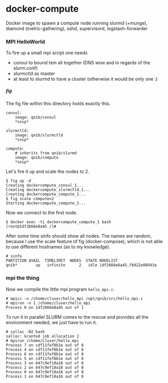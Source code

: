 docker-compute
==============

Docker image to spawn a compute node running slurmd (+munge), diamond (metric-gathering), sshd, supervisord, logstash-forwarder


### MPI HelloWorld

To fire up a small mpi script one needs

- consul to bound tem all together (DNS wise and in regards of the slurm.conf)
- slurmctld as master
- at least to slurmd to have a cluster (otherwise it would be only one :)

##### fig

The fig file within this directory holds exactly this.

```
consul:
    image: qnib/consul
    *snip*

slurmctld:
    image: qnib/slurmctld
    *snip*

compute:
    # inherits from qnib/slurmd
    image: qnib/compute
    *snip*
```

Let's fire it up and scale the nodes to 2.

```
$ fig up -d
Creating dockercompute_consul_1...
Creating dockercompute_slurmctld_1...
Creating dockercompute_compute_1...
$ fig scale compute=2
Starting dockercompute_compute_2...
```

Now we connect to the first node.

```
$ docker exec -ti dockercompute_compute_1 bash
[root@1df2666e8a45 /]#
```

After some time sinfo should show all nodes. The names are random, because I use the scale feature of fig (docker-compose), which 
is not able to use different hostnames (as to my knowledge).

```
# sinfo
PARTITION AVAIL  TIMELIMIT  NODES  STATE NODELIST
qnib*        up   infinite      2   idle 1df2666e8a45,f8d22e88943a
```

### mpi the thing

Now we compile the little mpi program `hello_mpi.c`.
```
# mpicc -o /chome/cluser/hello_mpi /opt/qnib/src/hello_mpi.c
# mpirun -n 1 /chome/cluser/hello_mpi
Process 0 on 1df2666e8a45 out of 1
```

To run it in parallel SLURM comes to the rescue and provides all the environment needed, we just have to run it.

```
# salloc -N2 bash
salloc: Granted job allocation 2
# mpirun /chome/cluser/hello_mpi
Process 7 on cdf11fef8b1e out of 8
Process 4 on cdf11fef8b1e out of 8
Process 6 on cdf11fef8b1e out of 8
Process 5 on cdf11fef8b1e out of 8
Process 3 on 647c9ef10a16 out of 8
Process 2 on 647c9ef10a16 out of 8
Process 0 on 647c9ef10a16 out of 8
Process 1 on 647c9ef10a16 out of 8
```
